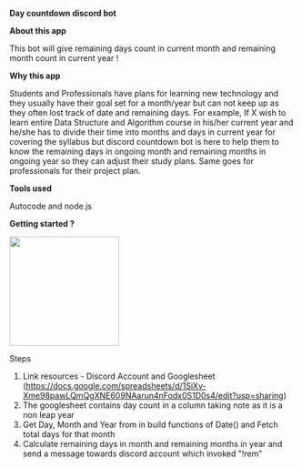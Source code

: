 
**Day countdown discord bot**

**About this app**

This bot will give remaining days count in current month and remaining month count in current year ! 


**Why this app**

Students and Professionals have plans for learning new technology and they usually have their goal set for a month/year but can not keep up
as they often lost track of date and remaining days. For example, If X wish to learn entire Data Structure and Algorithm course in his/her 
current year and he/she has to divide their time into months and days in current year for covering the syllabus but discord countdown bot 
is here to help them to know the remaining days in ongoing month and remaining months in ongoing year so they can adjust their study plans.
Same goes for professionals for their project plan. 

**Tools used**

Autocode and node.js

**Getting started ?**

[<img src="https://open.autocode.com/static/images/open.svg?" width="192">](https://open.autocode.com/)

Steps
1. Link resources - Discord Account and Googlesheet (https://docs.google.com/spreadsheets/d/1SiXv-Xme98pawLQmQgXNE609NAarun4nFodx0S1D0s4/edit?usp=sharing)
2. The googlesheet contains day count in a column taking note as it is a non leap year
3. Get Day, Month and Year from in build functions of Date() and Fetch total days for that month
4. Calculate remaining days in month and remaining months in year and send a message towards discord account which invoked "!rem"

